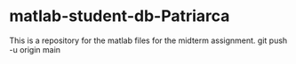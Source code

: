 # matlab-student-db-Patriarca
This is a repository for the matlab files for the midterm assignment.
git push -u origin main
